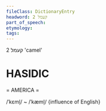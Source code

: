 ```yaml
---
fileClass: DictionaryEntry
headword: קעמל 2
part_of_speech: 
etymology: 
tags: 
---
```

קעמל 2
'camel'

HASIDIC
=======
= AMERICA = 

/ˈkɛml̩/ ~ /ˈkæml̩/ {influence of English}